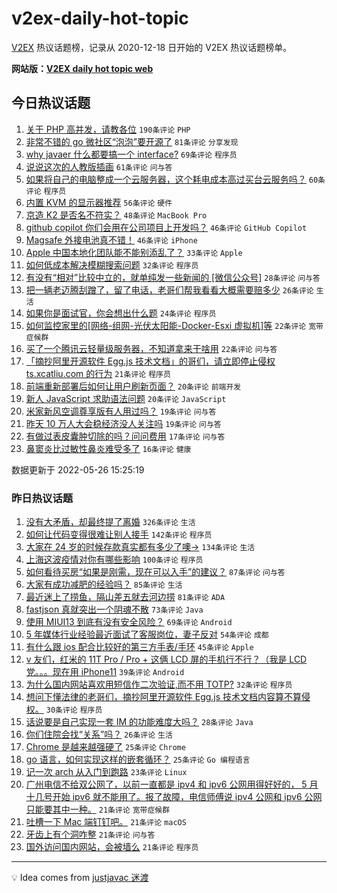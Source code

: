 # v2ex-daily-hot-topic

[V2EX](https://www.v2ex.com/) 热议话题榜，记录从 2020-12-18 日开始的 V2EX 热议话题榜单。

**网站版：[V2EX daily hot topic web](https://boojack.github.io/v2ex-daily-hot-topic-web/)**

## 今日热议话题

<!-- TODAY BEGIN -->

1. [关于 PHP 高并发，请教各位](https://www.v2ex.com/t/855361) `190条评论` `PHP`
1. [非常不错的 go 微社区“泡泡”要开源了](https://www.v2ex.com/t/855385) `81条评论` `分享发现`
1. [why javaer 什么都要搞一个 interface?](https://www.v2ex.com/t/855458) `69条评论` `程序员`
1. [说说这次的人教版插画](https://www.v2ex.com/t/855461) `61条评论` `问与答`
1. [如果将自己的电脑整成一个云服务器，这个耗电成本高过买台云服务吗？](https://www.v2ex.com/t/855432) `60条评论` `程序员`
1. [内置 KVM 的显示器推荐](https://www.v2ex.com/t/855355) `56条评论` `硬件`
1. [京造 K2 是否名不符实？](https://www.v2ex.com/t/855456) `48条评论` `MacBook Pro`
1. [github copilot 你们会用在公司项目上开发吗？](https://www.v2ex.com/t/855352) `46条评论` `GitHub Copilot`
1. [Magsafe 外接电池真不错！](https://www.v2ex.com/t/855436) `46条评论` `iPhone`
1. [Apple 中国本地化团队能不能别添乱了？](https://www.v2ex.com/t/855533) `33条评论` `Apple`
1. [如何低成本解决模糊搜索问题](https://www.v2ex.com/t/855504) `32条评论` `程序员`
1. [有没有“相对”比较中立的，就单纯发一些新闻的 [微信公众号]](https://www.v2ex.com/t/855497) `28条评论` `问与答`
1. [把一辆老迈腾刮蹭了，留了电话，老哥们帮我看看大概需要赔多少](https://www.v2ex.com/t/855353) `26条评论` `生活`
1. [如果你是面试官，你会想出什么题](https://www.v2ex.com/t/855475) `24条评论` `程序员`
1. [如何监控家里的[网络-组网-光伏太阳能-Docker-Esxi 虚拟机]等](https://www.v2ex.com/t/855464) `22条评论` `宽带症候群`
1. [买了一个腾讯云轻量级服务器，不知道拿来干啥用](https://www.v2ex.com/t/855395) `22条评论` `问与答`
1. [「摘抄阿里开源软件 Egg.js 技术文档」的哥们，请立即停止侵权 ts.xcatliu.com 的行为](https://www.v2ex.com/t/855412) `21条评论` `程序员`
1. [前端重新部署后如何让用户刷新页面？](https://www.v2ex.com/t/855521) `20条评论` `前端开发`
1. [新人 JavaScript 求助语法问题](https://www.v2ex.com/t/855376) `20条评论` `JavaScript`
1. [米家新风空调尊享版有人用过吗？](https://www.v2ex.com/t/855409) `19条评论` `问与答`
1. [昨天 10 万人大会稳经济没人关注吗](https://www.v2ex.com/t/855383) `19条评论` `问与答`
1. [有做过表皮囊肿切除的吗？问问费用](https://www.v2ex.com/t/855519) `17条评论` `问与答`
1. [鼻窦炎比过敏性鼻炎难受多了](https://www.v2ex.com/t/855454) `16条评论` `健康`

数据更新于 2022-05-26 15:25:19

<!-- TODAY END -->

### 昨日热议话题

<!-- YESTERDAY BEGIN -->

1. [没有大矛盾，却最终提了离婚](https://www.v2ex.com/t/855163) `326条评论` `生活`
1. [如何让代码变得很难让别人接手](https://www.v2ex.com/t/855110) `142条评论` `程序员`
1. [大家在 24 岁的时候存款真实都有多少了噢->](https://www.v2ex.com/t/855210) `134条评论` `生活`
1. [上海这波疫情对你有哪些影响](https://www.v2ex.com/t/855121) `100条评论` `程序员`
1. [如何看待买房“如果是刚需，现在可以入手”的建议？](https://www.v2ex.com/t/855211) `87条评论` `问与答`
1. [大家有成功减肥的经验吗？](https://www.v2ex.com/t/855207) `85条评论` `生活`
1. [最近迷上了捞鱼，隔山差五就去河边捞](https://www.v2ex.com/t/855114) `81条评论` `ADA`
1. [fastjson 真就突出一个阴魂不散](https://www.v2ex.com/t/855129) `73条评论` `Java`
1. [使用 MIUI13 到底有没有安全风险？](https://www.v2ex.com/t/855229) `69条评论` `Android`
1. [5 年媒体行业经验最近面试了客服岗位，妻子反对](https://www.v2ex.com/t/855175) `54条评论` `成都`
1. [有什么跟 ios 配合比较好的第三方手表/手环](https://www.v2ex.com/t/855104) `45条评论` `Apple`
1. [v 友们，红米的 11T Pro / Pro + 这俩 LCD 屏的手机行不行？（我是 LCD 党。。。现在用 iPhone11](https://www.v2ex.com/t/855194) `39条评论` `Android`
1. [为什么国内网站喜欢用短信作二次验证,而不用 TOTP?](https://www.v2ex.com/t/855271) `32条评论` `程序员`
1. [想问下懂法律的老哥们，摘抄阿里开源软件 Egg.js 技术文档内容算不算侵权。](https://www.v2ex.com/t/855289) `30条评论` `程序员`
1. [话说要是自己实现一套 IM 的功能难度大吗？](https://www.v2ex.com/t/855128) `28条评论` `Java`
1. [你们住院会找“关系”吗？](https://www.v2ex.com/t/855180) `26条评论` `生活`
1. [Chrome 是越来越强硬了](https://www.v2ex.com/t/855310) `25条评论` `Chrome`
1. [go 语言，如何实现这样的嵌套循环？](https://www.v2ex.com/t/855279) `25条评论` `Go 编程语言`
1. [记一次 arch 从入门到跑路](https://www.v2ex.com/t/855246) `23条评论` `Linux`
1. [广州电信不给双公网了，以前一直都是 ipv4 和 ipv6 公网用得好好的， 5 月十几号开始 ipv6 就不能用了。报了故障，电信师傅说 ipv4 公网和 ipv6 公网只能要其中一种。](https://www.v2ex.com/t/855242) `21条评论` `宽带症候群`
1. [吐槽一下 Mac 端钉钉吧。](https://www.v2ex.com/t/855240) `21条评论` `macOS`
1. [牙齿上有个洞咋整](https://www.v2ex.com/t/855214) `21条评论` `问与答`
1. [国外访问国内网站，会被墙么](https://www.v2ex.com/t/855123) `21条评论` `程序员`

<!-- YESTERDAY END -->

---

💡 Idea comes from [justjavac 迷渡](https://github.com/justjavac/)
